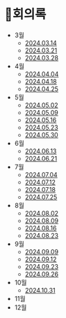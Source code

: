 # 📝회의록
* 3월
  * [2024.03.14](2024.03.14.md)
  * [2024.03.21](2024.03.21.md)
  * [2024.03.28](2024.03.28.md)
* 4월
  * [2024.04.04](2024.04.04.md)
  * [2024.04.18](2024.04.18.md)
  * [2024.04.25](2024.04.25.md)
* 5월
  * [2024.05.02](2024.05.02.md)
  * [2024.05.09](2024.05.10.md)
  * [2024.05.16](2024.05.16.md)
  * [2024.05.23](2024.05.23.md)
  * [2024.05.30](2024.05.30.md)
* 6월
  * [2024.06.13](2024.06.13.md)
  * [2024.06.21](2024.06.21.md)
* 7월
  * [2024.07.04](2024.07.04.md)
  * [2024.07.12](2024.07.12.md)
  * [2024.07.18](2024.07.18.md)
  * [2024.07.25](2024.07.25.md)
* 8월
  * [2024.08.02](2024.08.02.md)
  * [2024.08.09](2024.08.09.md)
  * [2024.08.16](2024.08.16.md)
  * [2024.08.23](2024.08.23.md)
* 9월
  * [2024.09.09](2024.09.09.md)
  * [2024.09.12](2024.09.12.md)
  * [2024.09.23](2024.09.23.md)
  * [2024.09.26](2024.09.26.md)
* 10월
  * [2024.10.31](2024.10.31.md)
* 11월
* 12월
